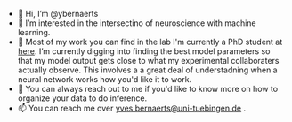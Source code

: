 - 👋 Hi, I’m @ybernaerts
- 👀 I’m interested in the intersectino of neuroscience with machine learning.
- 🌱 Most of my work you can find in the lab I'm currently a PhD student at [here](https://github.com/berenslab). I’m currently digging into finding the best model parameters
      so that my model output gets close to what my experimental collaboraters actually observe. This involves a
      a great deal of understadning when a neural network works how you'd like it to work.
- 💞️ You can always reach out to me if you'd like to know more on how to organize your data to do inference.
- 📫 You can reach me over yves.bernaerts@uni-tuebingen.de .

<!---
ybernaerts/ybernaerts is a ✨ special ✨ repository because its `README.md` (this file) appears on your GitHub profile.
You can click the Preview link to take a look at your changes.
--->
